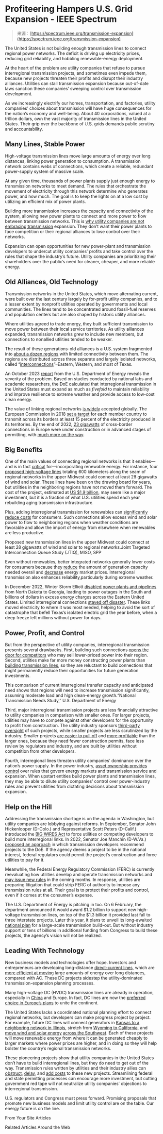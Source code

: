 <!--yml
category: 未分类
date: 2024-05-29 13:24:32
-->

# Profiteering Hampers U.S. Grid Expansion - IEEE Spectrum

> 来源：[https://spectrum.ieee.org/transmission-expansion](https://spectrum.ieee.org/transmission-expansion)

The United States is not building enough transmission lines to connect regional power networks. The deficit is driving up electricity prices, reducing grid reliability, and hobbling renewable-energy deployment.

At the heart of the problem are utility companies that refuse to pursue interregional transmission projects, and sometimes even impede them, because new projects threaten their profits and disrupt their industry alliances. Utilities can stall transmission expansion because out-of-date laws sanction these companies’ sweeping control over transmission development.

As we increasingly electrify our homes, transportation, and factories, utility companies’ choices about transmission will have huge consequences for the nation’s economy and well-being. About 40 corporations, valued at a trillion dollars, own the vast majority of transmission lines in the United States. Their grip over the backbone of U.S. grids demands public scrutiny and accountability.

## Many Lines, Stable Power

High-voltage transmission lines move large amounts of energy over long distances, linking power generation to consumption. A transmission network contains webs of connections, which create a reliable, redundant power-supply system of massive scale.

At any given time, thousands of power plants supply just enough energy to transmission networks to meet demand. The rules that orchestrate the movement of electricity through this network determine who generates power, and how much. The goal is to keep the lights on at a low cost by utilizing an efficient mix of power plants.

Building more transmission increases the capacity and connectivity of the system, allowing new power plants to connect and more power to flow between transmission networks. This is [why utility companies are not embracing transmission](https://www.nber.org/papers/w32091) expansion. They don’t want their power plants to face competition or their regional alliances to lose control over their networks.

Expansion can open opportunities for new power-plant and transmission developers to undercut utility companies’ profits and take control over the rules that shape the industry’s future. Utility companies are prioritizing their shareholders over the public’s need for cleaner, cheaper, and more reliable energy.

## Old Alliances, Old Technology

Transmission networks in the United States, which move alternating current, were built over the last century largely by for-profit utility companies, and to a lesser extent by nonprofit utilities operated by governments and local communities. The lines tend to be concentrated around fossil-fuel reserves and population centers but are also shaped by historic utility alliances.

Where utilities agreed to trade energy, they built sufficient transmission to move power between their local service territories. As utility alliances expanded, transmission networks grew to include new members, but connections to nonallied utilities tended to be weaker.

The result of these generations-old alliances is a U.S. system fragmented into [about a dozen regions](https://www.niskanencenter.org/ferc-is-coalescing-around-the-idea-of-minimum-transfer-capacity-but-needs-data-and-definitions/) with limited connectivity between them. The regions are distributed across three separate and largely isolated networks, called “[interconnections](https://spectrum.ieee.org/why-does-the-us-have-three-electrical-grids)”–Eastern, Western, and most of Texas.

An October 2023 [report](https://www.energy.gov/sites/default/files/2023-12/National%20Transmission%20Needs%20Study%20-%20Final_2023.12.1.pdf) from the U.S. Department of Energy reveals the severity of the problem. Based on studies conducted by national labs and academic researchers, the DoE calculated that interregional transmission in the United States must expand as much as *fivefold* to maintain reliability and improve resilience to extreme weather and provide access to low-cost clean energy.

The value of linking regional networks [is widely](https://cleanenergygrid.org/wp-content/uploads/2020/11/Macro-Grids-in-the-Mainstream-1.pdf) accepted globally. The European Commission in 2018 [set a target](https://perma.cc/JUF9-XR2X) for each member country to transmit across its borders at least 15 percent of the electricity produced in its territories. By the end of 2022, [23 gigawatts](https://perma.cc/DHY7-BZVK) of cross-border connections in Europe were under construction or in advanced stages of permitting, with [much more on the way](https://tyndp.entsoe.eu/).

## Big Benefits

One of the main values of connecting regional networks is that it enables—and is in fact [critical](https://www.nrel.gov/analysis/100-percent-clean-electricity-by-2035-study.html) for—incorporating renewable energy. For instance, four [proposed high-voltage lines](https://cdn.misoenergy.org/JTIQ%20Report623262.pdf) totaling 600 kilometers along the seam of regional networks in the upper Midwest could connect at least 28 gigawatts of wind and solar. These lines have been on the drawing board for years, but utilities in the neighboring regions have not moved them forward. The cost of the project, estimated at [US $1.9 billion](https://www.rtoinsider.com/miso-spp-jtiq-portfolio-cost-estimate-doubles/), may seem like a major investment, but it is a fraction of what U.S. utilities spend each year rebuilding aging transmission infrastructure.

Plus, adding interregional transmission for renewables can [significantly reduce costs](https://ieeexplore.ieee.org/document/9770742) for consumers. Such connections allow excess wind and solar power to flow to neighboring regions when weather conditions are favorable and allow the import of energy from elsewhere when renewables are less productive.

Proposed new transmission lines in the upper Midwest could connect at least 28 gigawatts of wind and solar to regional networks.Joint Targeted Interconnection Queue Study (JTIQ), MISO, SPP

Even without renewables, better integrated networks generally lower costs for consumers because they [reduce](https://www.nrel.gov/docs/fy12osti/53482.pdf) the amount of generation capacity needed overall and [decrease](https://emp.lbl.gov/news/regional-and-interregional-transmission-have) energy market prices. Interregional transmission also enhances reliability,particularly during extreme weather.

In December 2022, Winter Storm Elliott [disabled power plants and pipelines](https://www.ferc.gov/media/winter-storm-elliott-report-inquiry-bulk-power-system-operations-during-december-2022) from North Dakota to Georgia, leading to power outages in the South and billions of dollars in excess energy charges across the Eastern United States. Limited interregional connections [staved off disaster](https://acore.org/resources/the-value-of-transmission-during-winter-storm-elliott/). These links moved electricity to where it was most needed, helping to avoid the sort of catastrophe that befell Texas’s isolated electric grid the year before, when a deep freeze left millions without power for days.

## Power, Profit, and Control

But from the perspective of utility companies, interregional transmission presents several drawbacks. First, building such connections [opens the door for competitors](https://www.nber.org/papers/w32091) who may sell lower-priced power into their region. Second, utilities make far more money constructing power plants than [building transmission lines](https://public.tableau.com/app/profile/dan.slanger/viz/shared/ZDXJGTHJN), so they are reluctant to build connections that might permanently reduce their opportunities for future generation investments.

This comparison of current interregional transfer capacity and anticipated need shows that regions will need to increase transmission significantly, assuming moderate load and high clean-energy growth.“National Transmission Needs Study,” U.S. Department of Energy

Third, major interregional transmission projects are less financially attractive to utility companies in comparison with smaller ones. For larger projects, utilities may have to compete against other developers for the opportunity to profit from construction. The utility industry sponsors [third-party oversight](https://elibrary.ferc.gov/eLibrary/filelist?accession_number=20230323-5161&optimized=false) of such projects, while smaller projects are less scrutinized by the industry. Smaller projects [are easier to pull off](https://elibrary.ferc.gov/eLibrary/filelist?accession_number=20230323-5189&optimized=false) and [more profitable](https://perma.cc/SY72-QY45) than the larger ones, because they need fewer construction permits, face less review by regulators and industry, and are built by utilities without competition from other developers.

Fourth, interregional lines threaten utility companies’ dominance over the nation’s power supply. In the power industry, [asset ownership provides control](https://www.eba-net.org/wp-content/uploads/2023/11/8-Peskoe547-618.pdf) over rules that govern energy markets and transmission service and expansion. When upstart entities build power plants and transmission lines, they may be able to dilute utility companies’ control over power-industry rules and prevent utilities from dictating decisions about transmission expansion.

## Help on the Hill

Addressing the transmission shortage is on the agenda in Washington, but utility companies are lobbying against reforms. In September, Senator John Hickenlooper (D-Colo.) and Representative Scott Peters (D-Calif.) introduced the [BIG WIRES Act](https://www.hickenlooper.senate.gov/press_releases/hickenlooper-peters-introduce-big-wires-act-to-reform-permitting-lower-energy-costs/) to force utilities or competing developers to build more interregional links. In 2022, Senator Joe Manchin (D-W.Va.) [proposed an approach](https://energy.senate.gov/2022/12/manchin-releases-permitting-text-and-urges-colleagues-to-support-mvp-and-permitting-amendment-to-ndaa) in which transmission developers recommend projects to the DoE. If the agency deems a project to be in the national interest, federal regulators could permit the project’s construction and force utilities to pay for it.

Meanwhile, the Federal Energy Regulatory Commission (FERC) is currently reevaluating how utilities develop and operate transmission networks and [may issue new rules](https://www.utilitydive.com/news/ferc-proposed-transmission-planning-rule-phillips-clements/700423/) in the coming months. In response, utilities are preparing litigation that could strip FERC of authority to impose any transmission rules at all. Their goal is to protect their profits and control, even if it comes at the consumer’s expense.

The U.S. Department of Energy is pitching in too. On 6 February, the department announced it would award $1.2 billion to support new high-voltage transmission lines, on top of the $1.3 billion it provided last fall to three interstate projects. Later this year, it plans to unveil its long-awaited [national plan](https://www.federalregister.gov/documents/2022/01/19/2022-00883/building-a-better-grid-initiative-to-upgrade-and-expand-the-nations-electric-transmission-grid-to) for a large-scale transmission build-out. But without industry support or tens of billions in additional funding from Congress to build these projects, the agency’s vision will not be realized.

## Leading With Technology

New business models and technologies offer hope. Investors and entrepreneurs are developing long-distance [direct-current lines](https://spectrum.ieee.org/multiterminal-hvdc-networks), which are [more efficient at moving](https://spectrum.ieee.org/multiterminal-hvdc-networks) large amounts of energy over long distances, compared with AC. These DC projects sidestep the utility-dominated transmission-expansion planning processes.

Many high-voltage DC (HVDC) transmission lines are already in operation, especially in [China](https://spectrum.ieee.org/chinas-ambitious-plan-to-build-the-worlds-biggest-supergrid) and Europe. In fact, DC lines are now the [preferred choice in Europe’s plans](https://tyndp.entsoe.eu/explore/about-the-tyndp-project-portfolio) to unite the continent.

The United States lacks a coordinated national planning effort to connect regional networks, but developers can make progress project by project. For example, future DC lines will connect generators in [Kansas to a neighboring network in Illinois,](https://grainbeltexpress.com/) stretch from [Wyoming to California](https://www.transwestexpress.net/), and [move wind and solar energy](https://patternenergy.com/projects/sunzia/) [across the Southwest](https://patternenergy.com/projects/sunzia/). Each of these projects will move renewable energy from where it can be generated cheaply to larger markets where power prices are higher, and in doing so they will help bolster the country’s regional transmission networks.

These pioneering projects show that utility companies in the United States don’t have to build interregional lines, but they do need to get out of the way. Transmission rules written by utilities and their industry allies can [obstruct](https://www.ferc.gov/sites/default/files/2020-06/E-19-061820.pdf), [delay](https://elibrary.ferc.gov/eLibrary/filedownload?fileid=6DB63A1D-ACDF-C2A8-87D9-8CF539B00000), and [add costs](https://elibrary.ferc.gov/eLibrary/filedownload?fileid=15816262) to these new projects. Streamlining federal and state permitting processes can encourage more investment, but cutting government red tape will not neutralize utility companies’ objections to interregional transmission.

U.S. regulators and Congress must press forward. Promising proposals that promote new business models and limit utility control are on the table. Our energy future is on the line.

From Your Site Articles

Related Articles Around the Web